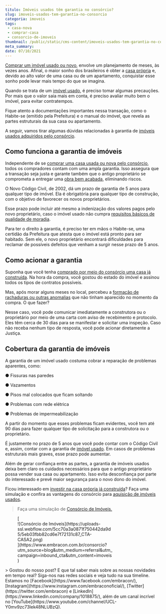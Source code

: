 ```yaml
---
titulo: Imóveis usados têm garantia no consórcio?
slug: imoveis-usados-tem-garantia-no-consorcio
categoria: imoveis
tags:
 - casa-nova
 - comprar-casa
 - consorcio-de-imoveis
thumbnail: /public/static/cms-content/imoveis-usados-tem-garantia-no-consorcio.png
meta_summary: 
date: 07/10/2021
---
```

[Comprar um imóvel usado ou novo](https://www.embracon.com.br/blog/8-dicas-compra-primeiro-imovel), envolve um planejamento de meses, às vezes anos. Afinal, o maior sonho dos brasileiros é obter a [casa própria](https://www.embracon.com.br/blog/como-conquistar-a-estabilidade-da-casa-propria) e, devido ao alto valor de uma casa ou de um apartamento, conquistar esse sonho pode levar mais tempo do que se imagina.

Quando se trata de um [imóvel usado](https://www.embracon.com.br/blog/investir-em-imoveis-onde-comecar), é preciso tomar algumas precauções. Por mais que o valor saia mais em conta, é preciso avaliar muito bem o imóvel, para evitar contratempos.

Fique atento a documentações importantes nessa transação, como o Habite-se (emitido pela Prefeitura) e o manual do imóvel, que revela as partes estruturais da sua casa ou apartamento.

A seguir, vamos tirar algumas dúvidas relacionadas à garantia de [imóveis usados adquiridos pelo consórcio](https://www.embracon.com.br/blog/como-funciona-consorcio-de-imoveis).

Como funciona a garantia de imóveis
-----------------------------------

Independente de se [comprar uma casa usada ou nova pelo consórcio](https://www.embracon.com.br/blog/como-funciona-consorcio-de-imoveis), todos os compradores contam com uma ampla garantia. Isso assegura que a transação seja justa e garante também que o antigo proprietário se comprometa a entregar uma [obra bem acabada](https://www.embracon.com.br/blog/quando-e-por-que-reformar-a-sua-casa-saiba-aqui), eliminando riscos.

O Novo Código Civil, de 2002, dá um prazo de garantia de 5 anos para qualquer tipo de imóvel. Ela é obrigatória para qualquer tipo de construção, com o objetivo de favorecer os novos proprietários.

Esse prazo pode incluir até mesmo a indenização dos valores pagos pelo novo proprietário, caso o imóvel usado não cumpra [requisitos básicos de qualidade de moradia](https://www.embracon.com.br/blog/saiba-o-que-levar-em-consideracao-antes-de-comprar-um-imovel).

Para ter o direito à garantia, é preciso ter em mãos o Habite-se, uma certidão da Prefeitura que atesta que o imóvel está pronto para ser habitado. Sem ele, o novo proprietário encontrará dificuldades para reclamar de possíveis defeitos que venham a surgir nesse prazo de 5 anos.

Como acionar a garantia
-----------------------

Suponha que você tenha [comprado por meio do consórcio uma casa já construída](https://www.embracon.com.br/blog/15-duvidas-sobre-consorcio-de-imoveis). Na hora da compra, você gostou do estado do imóvel e assinou todos os tipos de contratos possíveis.

Mas, após morar alguns meses no local, percebeu a [formação de rachaduras ou outras anomalias](https://www.embracon.com.br/blog/quando-reformar-a-casa-5-sinais-de-que-ja-chegou-a-hora) que não tinham aparecido no momento da compra. O que fazer?

Nesse caso, você pode comunicar imediatamente a construtora ou o proprietário por meio de uma carta com aviso de recebimento e protocolo. Eles têm cerca de 30 dias para se manifestar e solicitar uma inspeção. Caso não receba nenhum tipo de resposta, você pode acionar diretamente a Justiça.

Cobertura da garantia de imóveis 
---------------------------------

A garantia de um imóvel usado costuma cobrar a reparação de problemas aparentes, como:

● Fissuras nas paredes

● Vazamentos

● Pisos mal colocados que ficam soltando

● Problemas com rede elétrica

● Problemas de impermeabilização

A partir do momento que esses problemas ficam evidentes, você tem até 90 dias para fazer qualquer tipo de solicitação para a construtora ou o proprietário.

É justamente no prazo de 5 anos que você pode contar com o Código Civil e, assim, contar com a garantia de [imóvel usado](https://www.embracon.com.br/consorcio-de-imoveis). Em casos de problemas estruturais mais graves, esse prazo pode aumentar.

Além de gerar confiança entre as partes, a garantia de imóveis usados deixa bem claro os cuidados necessários para que o antigo proprietário possa vender sua casa ou apartamento. Isso evita desconfiança por parte do interessado e prevê maior segurança para o novo dono do imóvel.

Ficou interessado em [investir na casa própria já construída](https://www.embracon.com.br/blog/hora-certa-comprar-imovel)? Faça uma simulação e confira as vantagens do consórcio para [aquisição de imóveis usados](https://www.embracon.com.br/consorcio-de-imoveis).

> Faça uma simulação de [Consórcio de Imóveis.](https://embracon.com.br/consorcio-de-imoveis)

<figure class="w-richtext-figure-type-image w-richtext-align-center" style="max-width:310px">[<div>![Consórcio de Imóveis](https://uploads-ssl.webflow.com/5cc70a3a0871f750442da9d5/5eb03fbb82cd6e7f72131c87_CTA-CASA2.png)</div>](https://www.embracon.com.br/consorcio?utm_source=blog&utm_medium=referral&utm_campaign=inbound_cta&utm_content=imoveis)</figure>> Gostou do nosso post? E que tal saber mais sobre as nossas novidades em tempo real? Siga-nos nas redes sociais e veja tudo na sua timeline. Estamos no [Facebook](https://www.facebook.com/embracon/), [Instagram](https://www.instagram.com/embraconoficial/), [Twitter](https://twitter.com/embracon) e [LinkedIn](https://www.linkedin.com/company/1018875/), além de um canal incrível no [YouTube](https://www.youtube.com/channel/UCL-Y0mv9zc73Iek48NLUBzQ).
